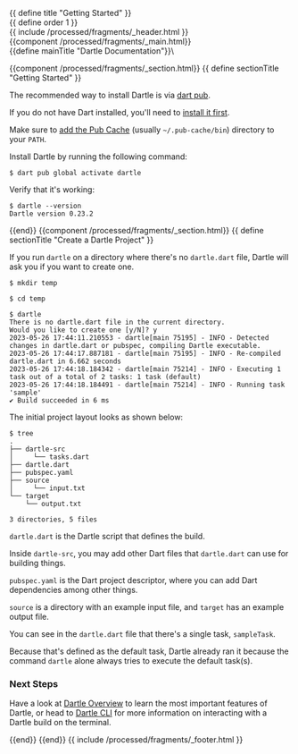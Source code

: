 {{ define title "Getting Started" }}\
{{ define order 1 }}\
{{ include /processed/fragments/_header.html }}\
{{component /processed/fragments/_main.html}}\
{{define mainTitle "Dartle Documentation"}}\

{{component /processed/fragments/_section.html}}
{{ define sectionTitle "Getting Started" }}

The recommended way to install Dartle is via [dart pub](https://dart.dev/tools/pub/cmd).

If you do not have Dart installed, you'll need to [install it first](https://dart.dev/get-dart).

Make sure to [add the Pub Cache](https://dart.dev/tools/pub/cmd/pub-global#running-a-script-from-your-path)
(usually `~/.pub-cache/bin`) directory to your `PATH`.

Install Dartle by running the following command:

```shell
$ dart pub global activate dartle
```

Verify that it's working:

```shell
$ dartle --version
Dartle version 0.23.2
```

{{end}}
{{component /processed/fragments/_section.html}}
{{ define sectionTitle "Create a Dartle Project" }}

If you run `dartle` on a directory where there's no `dartle.dart` file, Dartle will ask you if you want to create one.

```shell
$ mkdir temp
  
$ cd temp
  
$ dartle
There is no dartle.dart file in the current directory.
Would you like to create one [y/N]? y
2023-05-26 17:44:11.210553 - dartle[main 75195] - INFO - Detected changes in dartle.dart or pubspec, compiling Dartle executable.
2023-05-26 17:44:17.887181 - dartle[main 75195] - INFO - Re-compiled dartle.dart in 6.662 seconds
2023-05-26 17:44:18.184342 - dartle[main 75214] - INFO - Executing 1 task out of a total of 2 tasks: 1 task (default)
2023-05-26 17:44:18.184491 - dartle[main 75214] - INFO - Running task 'sample'
✔ Build succeeded in 6 ms
```

The initial project layout looks as shown below:

```shell
$ tree 
.
├── dartle-src
│     └── tasks.dart
├── dartle.dart
├── pubspec.yaml
├── source
│     └── input.txt
└── target
    └── output.txt

3 directories, 5 files
```

`dartle.dart` is the Dartle script that defines the build.

Inside `dartle-src`, you may add other Dart files that `dartle.dart` can use for building things.

`pubspec.yaml` is the Dart project descriptor, where you can add Dart dependencies among other things.

`source` is a directory with an example input file, and `target` has an example output file.

You can see in the `dartle.dart` file that there's a single task, `sampleTask`.

Because that's defined as the default task, Dartle already ran it because the command `dartle` alone always tries to
execute the default task(s).

### Next Steps

Have a look at [Dartle Overview](dartle-overview.html) to learn the most important features of Dartle, or head to
[Dartle CLI](cli.html) for more information on interacting with a Dartle build on the terminal.

{{end}}
{{end}}
{{ include /processed/fragments/_footer.html }}